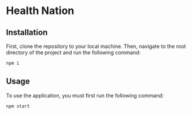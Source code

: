 # Health Nation

## Installation

First, clone the repository to your local machine. Then, navigate to the root directory of the project and run the following command:

```bash
npm i
```

## Usage

To use the application, you must first run the following command:

```bash
npm start
```
